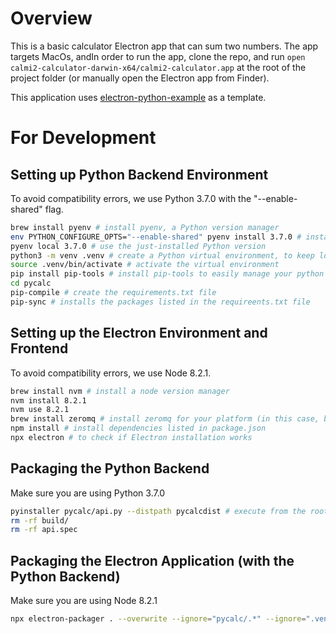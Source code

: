 # Overview
This is a basic calculator Electron app that can sum two numbers. The app targets MacOs, andIn order to run the app, clone the repo, and run `open calmi2-calculator-darwin-x64/calmi2-calculator.app` at the root of the project folder (or manually open the Electron app from Finder).

This application uses [electron-python-example](https://github.com/fyears/electron-python-example) as a template.

# For Development

## Setting up Python Backend Environment
To avoid compatibility errors, we use Python 3.7.0 with the "--enable-shared" flag.

```bash
brew install pyenv # install pyenv, a Python version manager
env PYTHON_CONFIGURE_OPTS="--enable-shared" pyenv install 3.7.0 # install a compatible python version using pyenv
pyenv local 3.7.0 # use the just-installed Python version
python3 -m venv .venv # create a Python virtual environment, to keep local and global dependencies clean
source .venv/bin/activate # activate the virtual environment
pip install pip-tools # install pip-tools to easily manage your python packages
cd pycalc 
pip-compile # create the requirements.txt file
pip-sync # installs the packages listed in the requireents.txt file
```

## Setting up the Electron Environment and Frontend
To avoid compatibility errors, we use Node 8.2.1.

```bash
brew install nvm # install a node version manager
nvm install 8.2.1 
nvm use 8.2.1
brew install zeromq # install zeromq for your platform (in this case, brew is for MacOs)
npm install # install dependencies listed in package.json
npx electron # to check if Electron installation works
```

## Packaging the Python Backend
Make sure you are using Python 3.7.0

```bash
pyinstaller pycalc/api.py --distpath pycalcdist # execute from the root of the project folder
rm -rf build/
rm -rf api.spec
```

## Packaging the Electron Application (with the Python Backend)
Make sure you are using Node 8.2.1

```bash
npx electron-packager . --overwrite --ignore="pycalc/.*" --ignore=".venv/.*"
```
